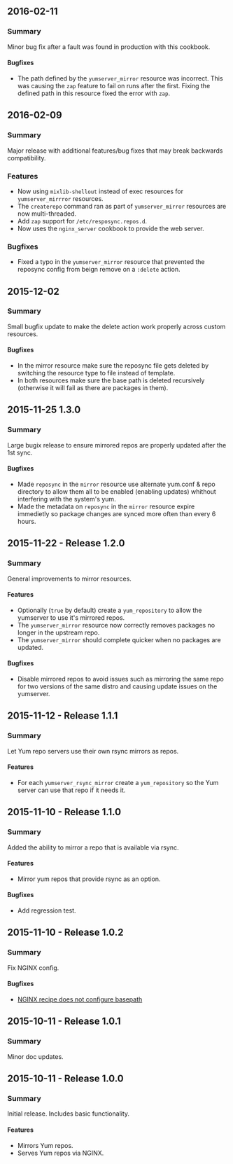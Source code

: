 ## 2016-02-11
### Summary
Minor bug fix after a fault was found in production with this cookbook.

#### Bugfixes
- The path defined by the `yumserver_mirror` resource was incorrect. This was causing the `zap` feature to fail on runs after the first. Fixing the defined path in this resource fixed the error with `zap`.

## 2016-02-09
### Summary
Major release with additional features/bug fixes that may break backwards compatibility.

### Features
- Now using `mixlib-shellout` instead of exec resources for `yumserver_mirrror` resources.
- The `createrepo` command ran as part of `yumserver_mirror` resources are now multi-threaded.
- Add `zap` support for `/etc/resposync.repos.d`.
- Now uses the `nginx_server` cookbook to provide the web server.

### Bugfixes
- Fixed a typo in the `yumserver_mirror` resource that prevented the reposync config from beign remove on a `:delete` action.

## 2015-12-02
### Summary
Small bugfix update to make the delete action work properly across custom resources.

#### Bugfixes
- In the mirror resource make sure the reposync file gets deleted by switching the resource type to file instead of template.
- In both resources make sure the base path is deleted recursively (otherwise it will fail as there are packages in them).

## 2015-11-25 1.3.0
### Summary
Large bugix release to ensure mirrored repos are properly updated after the 1st sync.

#### Bugfixes
- Made `reposync` in the `mirror` resource use alternate yum.conf & repo directory to allow them all to be enabled (enabling updates) whithout interfering with the system's yum.
- Made the metadata on `reposync` in the `mirror` resource expire immedietly so package changes are synced more often than every 6 hours.

## 2015-11-22 - Release 1.2.0 
### Summary
General improvements to mirror resources.

#### Features
- Optionally (`true` by default) create a `yum_repository` to allow the yumserver to use it's mirrored repos.
- The `yumserver_mirror` resource now correctly removes packages no longer in the upstream repo.
- The `yumserver_mirror` should complete quicker when no packages are updated.

#### Bugfixes
- Disable mirrored repos to avoid issues such as mirroring the same repo for two versions of the same distro and causing update issues on the yumserver.

## 2015-11-12 - Release 1.1.1
### Summary
Let Yum repo servers use their own rsync mirrors as repos.

#### Features
- For each `yumserver_rsync_mirror` create a `yum_repository` so the Yum server can use that repo if it needs it.

## 2015-11-10 - Release 1.1.0
### Summary
Added the ability to mirror a repo that is available via rsync.

#### Features
- Mirror yum repos that provide rsync as an option.

#### Bugfixes
- Add regression test.

## 2015-11-10 - Release 1.0.2
### Summary
Fix NGINX config.

#### Bugfixes
- [NGINX recipe does not configure basepath](https://github.com/kemra102/yumserver-cookbook/issues/1)

## 2015-10-11 - Release 1.0.1
### Summary
Minor doc updates.

## 2015-10-11 - Release 1.0.0
### Summary
Initial release. Includes basic functionality.

#### Features
- Mirrors Yum repos.
- Serves Yum repos via NGINX.

